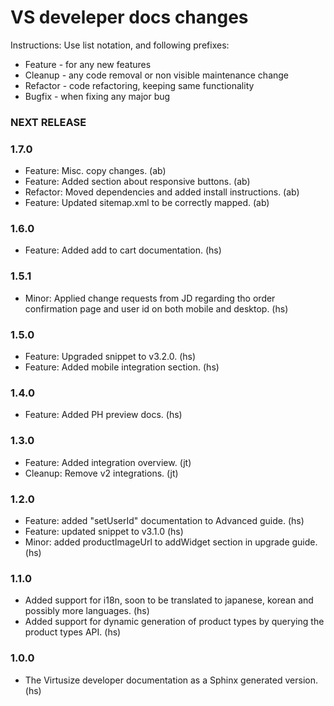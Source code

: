 VS develeper docs changes
=========================

Instructions:
Use list notation, and following prefixes:

- Feature - for any new features
- Cleanup - any code removal or non visible maintenance change
- Refactor - code refactoring, keeping same functionality
- Bugfix - when fixing any major bug


### NEXT RELEASE


### 1.7.0

- Feature: Misc. copy changes. (ab)
- Feature: Added section about responsive buttons. (ab)
- Refactor: Moved dependencies and added install instructions. (ab)
- Feature: Updated sitemap.xml to be correctly mapped. (ab)

### 1.6.0

- Feature: Added add to cart documentation. (hs)

### 1.5.1

- Minor: Applied change requests from JD regarding tho order confirmation page and user id on both mobile and desktop. (hs)

### 1.5.0

- Feature: Upgraded snippet to v3.2.0. (hs)
- Feature: Added mobile integration section. (hs)

### 1.4.0

- Feature: Added PH preview docs. (hs)

### 1.3.0

- Feature: Added integration overview. (jt)
- Cleanup: Remove v2 integrations. (jt)

### 1.2.0

- Feature: added "setUserId" documentation to Advanced guide. (hs)
- Feature: updated snippet to v3.1.0 (hs)
- Minor: added productImageUrl to addWidget section in upgrade guide. (hs)

### 1.1.0

- Added support for i18n, soon to be translated to japanese, korean and possibly more languages. (hs)
- Added support for dynamic generation of product types by querying the product types API. (hs)

### 1.0.0

- The Virtusize developer documentation as a Sphinx generated version. (hs)
